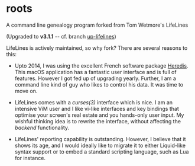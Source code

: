 # roots

A command line genealogy program forked from Tom Wetmore's LifeLines

(Upgraded to **v3.1.1** -- cf. branch [up-lifelines](https://github.com/La-Sangliere/roots/tree/up-lifelines))

LifeLines is actively maintained, so why fork? There are several reasons to this:

-   Upto 2014, I was using the excellent French software package [Heredis](https://www.heredis.com). This macOS application has a
    fantastic user interface and is full of features. However I got fed up of upgrading yearly. Further, I am a command line kind
    of guy who likes to control his data. It was time to move on.

-   LifeLines comes with a _curses(3)_ interface which is nice. I am an intensive ViM user and I like vi-like interfaces and key
    bindings that optimise your screen's real estate and you hands-only user input. My wishful thinking idea is to rewrite the
    interface, without affecting the _backend_ functionality.

-   LifeLines' reporting capability is outstanding. However, I believe that it shows its age, and I would ideally like to migrate
    it to either Liquid-like syntax support or to embed a standard scripting language, such as Lua for instance.

<!-- vim: set nu et tw=130 ts=8 sts=4 sw=4 ff=unix fo-=l fo+=tcroq2 fdm=marker fmr=@{,@} :-->
